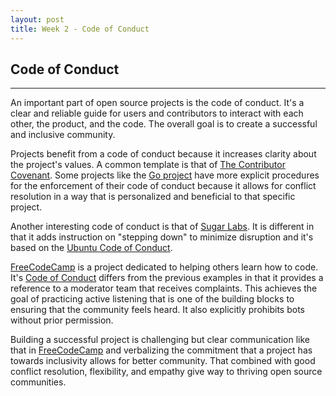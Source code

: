 ```yaml
---
layout: post
title: Week 2 - Code of Conduct
---
```


## Code of Conduct 
------

An important part of open source projects is the code of conduct. It's a clear and reliable guide for users and contributors to interact with each other, the product, and the code. The overall goal is to create a successful and inclusive community.

<!--more-->

Projects benefit from a code of conduct because it increases clarity about the project's values. A common template is that of [The Contributor Covenant](https://www.contributor-covenant.org/version/1/4/code-of-conduct). Some projects like the [Go project](https://golang.org/) have more explicit procedures for the enforcement of their code of conduct because it allows for conflict resolution in a way that is personalized and beneficial to that specific project.
<!--more-->
Another interesting code of conduct is that of [Sugar Labs](https://wiki.sugarlabs.org/go/Sugar_Labs/Legal/Code_of_Conduct). It is different in that it adds instruction on "stepping down" to minimize disruption and it's based on the [Ubuntu Code of Conduct](https://ubuntu.com/community/ethos/code-of-conduct).

[FreeCodeCamp](https://github.com/freeCodeCamp/freeCodeCamp) is a project dedicated to helping others learn how to code. It's [Code of Conduct](https://www.freecodecamp.org/news/code-of-conduct) differs from the previous examples in that it provides a reference to a moderator team that receives complaints. This achieves the goal of practicing active listening that is one of the building blocks to ensuring that the community feels heard. It also explicitly prohibits bots without prior permission.

Building a successful project is challenging but clear communication like that in [FreeCodeCamp](https://github.com/freeCodeCamp/freeCodeCamp) and verbalizing the commitment that a project has towards inclusivity allows for better community. That combined with good conflict resolution, flexibility, and empathy give way to thriving open source communities.